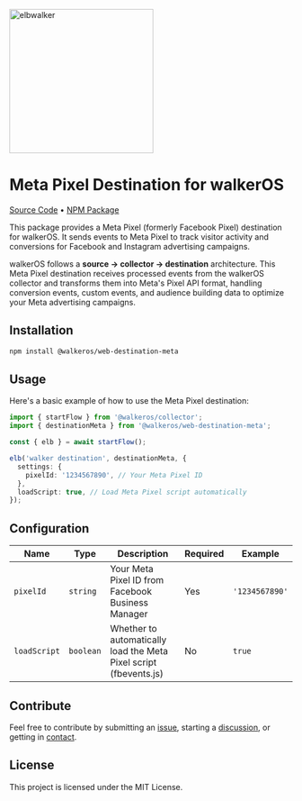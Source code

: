 <p align="left">
  <a href="https://elbwalker.com">
    <img title="elbwalker" src="https://www.elbwalker.com/img/elbwalker_logo.png" width="256px"/>
  </a>
</p>

# Meta Pixel Destination for walkerOS

[Source Code](https://github.com/elbwalker/walkerOS/tree/main/packages/web/destinations/meta)
&bull;
[NPM Package](https://www.npmjs.com/package/@walkeros/web-destination-meta)

This package provides a Meta Pixel (formerly Facebook Pixel) destination for
walkerOS. It sends events to Meta Pixel to track visitor activity and
conversions for Facebook and Instagram advertising campaigns.

walkerOS follows a **source → collector → destination** architecture. This Meta
Pixel destination receives processed events from the walkerOS collector and
transforms them into Meta's Pixel API format, handling conversion events, custom
events, and audience building data to optimize your Meta advertising campaigns.

## Installation

```sh
npm install @walkeros/web-destination-meta
```

## Usage

Here's a basic example of how to use the Meta Pixel destination:

```typescript
import { startFlow } from '@walkeros/collector';
import { destinationMeta } from '@walkeros/web-destination-meta';

const { elb } = await startFlow();

elb('walker destination', destinationMeta, {
  settings: {
    pixelId: '1234567890', // Your Meta Pixel ID
  },
  loadScript: true, // Load Meta Pixel script automatically
});
```

## Configuration

| Name         | Type      | Description                                                       | Required | Example        |
| ------------ | --------- | ----------------------------------------------------------------- | -------- | -------------- |
| `pixelId`    | `string`  | Your Meta Pixel ID from Facebook Business Manager                 | Yes      | `'1234567890'` |
| `loadScript` | `boolean` | Whether to automatically load the Meta Pixel script (fbevents.js) | No       | `true`         |

## Contribute

Feel free to contribute by submitting an
[issue](https://github.com/elbwalker/walkerOS/issues), starting a
[discussion](https://github.com/elbwalker/walkerOS/discussions), or getting in
[contact](https://calendly.com/elb-alexander/30min).

## License

This project is licensed under the MIT License.
